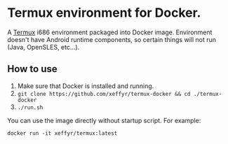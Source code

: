 # Termux environment for Docker.

A [Termux](https://termux.com) i686 environment packaged into Docker image.
Environment doesn't have Android runtime components, so certain things will
not run (Java, OpenSLES, etc...).

## How to use

1. Make sure that Docker is installed and running.
2. `git clone https://github.com/xeffyr/termux-docker && cd ./termux-docker`
3. `./run.sh`

You can use the image directly without startup script. For example:
```
docker run -it xeffyr/termux:latest
```
